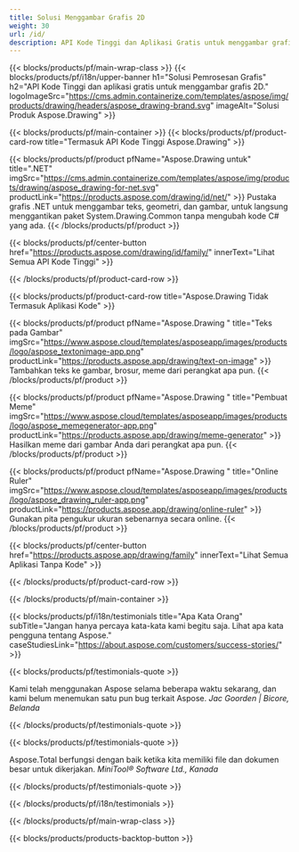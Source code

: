 ```yaml
---
title: Solusi Menggambar Grafis 2D 
weight: 30
url: /id/
description: API Kode Tinggi dan Aplikasi Gratis untuk menggambar grafis 2D. Kemampuan untuk menggambar teks, garis, kurva, dan gambar serta mengonversi gambar ke format berbeda.
---
```


{{< blocks/products/pf/main-wrap-class >}}
{{< blocks/products/pf/i18n/upper-banner h1="Solusi Pemrosesan Grafis" h2="API Kode Tinggi dan aplikasi gratis untuk menggambar grafis 2D." logoImageSrc="https://cms.admin.containerize.com/templates/aspose/img/products/drawing/headers/aspose_drawing-brand.svg" imageAlt="Solusi Produk Aspose.Drawing" >}}

{{< blocks/products/pf/main-container >}}
{{< blocks/products/pf/product-card-row title="Termasuk API Kode Tinggi Aspose.Drawing" >}}

{{< blocks/products/pf/product pfName="Aspose.Drawing untuk" title=".NET" imgSrc="https://cms.admin.containerize.com/templates/aspose/img/products/drawing/aspose_drawing-for-net.svg" productLink="https://products.aspose.com/drawing/id/net/" >}}
Pustaka grafis .NET untuk menggambar teks, geometri, dan gambar, untuk langsung menggantikan paket System.Drawing.Common tanpa mengubah kode C# yang ada.
{{< /blocks/products/pf/product >}}

{{< blocks/products/pf/center-button href="https://products.aspose.com/drawing/id/family/" innerText="Lihat Semua API Kode Tinggi" >}}

{{< /blocks/products/pf/product-card-row >}}

{{< blocks/products/pf/product-card-row title="Aspose.Drawing Tidak Termasuk Aplikasi Kode" >}}

{{< blocks/products/pf/product pfName="Aspose.Drawing " title="Teks pada Gambar" imgSrc="https://www.aspose.cloud/templates/asposeapp/images/products/logo/aspose_textonimage-app.png" productLink="https://products.aspose.app/drawing/text-on-image" >}}
Tambahkan teks ke gambar, brosur, meme dari perangkat apa pun.
{{< /blocks/products/pf/product >}}

{{< blocks/products/pf/product pfName="Aspose.Drawing " title="Pembuat Meme" imgSrc="https://www.aspose.cloud/templates/asposeapp/images/products/logo/aspose_memegenerator-app.png" productLink="https://products.aspose.app/drawing/meme-generator" >}}
Hasilkan meme dari gambar Anda dari perangkat apa pun.
{{< /blocks/products/pf/product >}}

{{< blocks/products/pf/product pfName="Aspose.Drawing " title="Online Ruler" imgSrc="https://www.aspose.cloud/templates/asposeapp/images/products/logo/aspose_drawing_ruler-app.png" productLink="https://products.aspose.app/drawing/online-ruler" >}}
Gunakan pita pengukur ukuran sebenarnya secara online.
{{< /blocks/products/pf/product >}}

{{< blocks/products/pf/center-button href="https://products.aspose.app/drawing/family" innerText="Lihat Semua Aplikasi Tanpa Kode" >}}

{{< /blocks/products/pf/product-card-row >}}

{{< /blocks/products/pf/main-container >}}

{{< blocks/products/pf/i18n/testimonials title="Apa Kata Orang" subTitle="Jangan hanya percaya kata-kata kami begitu saja. Lihat apa kata pengguna tentang Aspose." caseStudiesLink="https://about.aspose.com/customers/success-stories/" >}}

{{< blocks/products/pf/testimonials-quote >}}
<p class="first">
 Kami telah menggunakan Aspose selama beberapa waktu sekarang, dan kami belum menemukan satu pun bug terkait Aspose.
 <em>
  Jac Goorden | Bicore, Belanda
 </em>
</p>

{{< /blocks/products/pf/testimonials-quote >}}

{{< blocks/products/pf/testimonials-quote >}}
<p class="second">
 Aspose.Total berfungsi dengan baik ketika kita memiliki file dan dokumen besar untuk dikerjakan.
 <em>
  MiniTool® Software Ltd., Kanada
 </em>
</p>

{{< /blocks/products/pf/testimonials-quote >}}

{{< /blocks/products/pf/i18n/testimonials >}}

{{< /blocks/products/pf/main-wrap-class >}}

{{< blocks/products/products-backtop-button >}}
